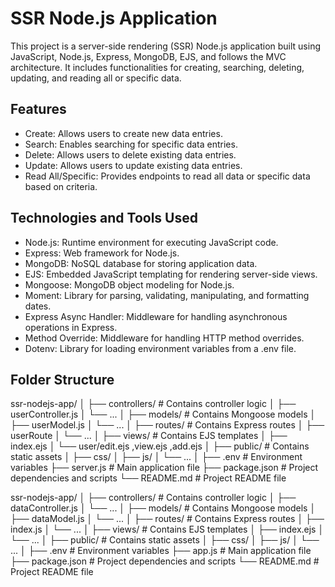 <h1>SSR Node.js Application</h1> 
This project is a server-side rendering (SSR) Node.js application built using JavaScript, Node.js, Express, MongoDB, EJS, and follows the MVC architecture. It includes functionalities for creating, searching, deleting, updating, and reading all or specific data.

<h2>Features</h2> 
<ul>
  <li>Create: Allows users to create new data entries.</li>
  <li>Search: Enables searching for specific data entries.</li>
  <li>Delete: Allows users to delete existing data entries.</li>
  <li>Update: Allows users to update existing data entries.</li>
  <li>Read All/Specific: Provides endpoints to read all data or specific data based on criteria.</li>
</ul>

<h2>Technologies and Tools Used</h2> 
<ul>
  <li>Node.js: Runtime environment for executing JavaScript code.</li>
  <li>Express: Web framework for Node.js.</li>
  <li>MongoDB: NoSQL database for storing application data.</li>
  <li>EJS: Embedded JavaScript templating for rendering server-side views.</li>
  <li>Mongoose: MongoDB object modeling for Node.js.</li>
  <li>Moment: Library for parsing, validating, manipulating, and formatting dates.</li>
  <li>Express Async Handler: Middleware for handling asynchronous operations in Express.</li>
  <li>Method Override: Middleware for handling HTTP method overrides.</li>
  <li>Dotenv: Library for loading environment variables from a .env file.</li>
</ul>

<h2>Folder Structure</h2>

ssr-nodejs-app/
│
├── controllers/        # Contains controller logic
│   ├── userController.js
│   └── ...
│
├── models/             # Contains Mongoose models
│   ├── userModel.js
│   └── ...
│
├── routes/             # Contains Express routes
│   ├── userRoute
│   └── ...
│
├── views/              # Contains EJS templates
│   ├── index.ejs
│   └── user/edit.ejs ,view.ejs ,add.ejs
│
├── public/             # Contains static assets
│   ├── css/
│   ├── js/
│   └── ...
│
├── .env                # Environment variables
├── server.js              # Main application file
├── package.json        # Project dependencies and scripts
└── README.md           # Project README file

ssr-nodejs-app/
│
├── controllers/        # Contains controller logic
│   ├── dataController.js
│   └── ...
│
├── models/             # Contains Mongoose models
│   ├── dataModel.js
│   └── ...
│
├── routes/             # Contains Express routes
│   ├── index.js
│   └── ...
│
├── views/              # Contains EJS templates
│   ├── index.ejs
│   └── ...
│
├── public/             # Contains static assets
│   ├── css/
│   ├── js/
│   └── ...
│
├── .env                # Environment variables
├── app.js              # Main application file
├── package.json        # Project dependencies and scripts
└── README.md           # Project README file





